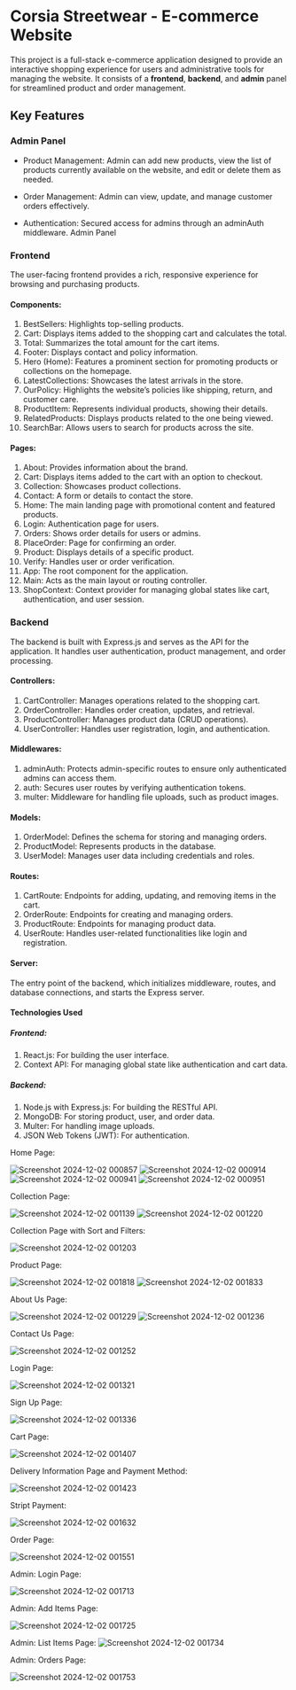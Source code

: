 # Corsia Streetwear - E-commerce Website
This project is a full-stack e-commerce application designed to provide an interactive shopping experience for users and administrative tools for managing the website. It consists of a **frontend**, **backend**, and **admin** panel for streamlined product and order management.


## Key Features
### Admin Panel
- Product Management: Admin can add new products, view the list of products currently available on the website, and edit or delete them as needed.

- Order Management: Admin can view, update, and manage customer orders effectively.

- Authentication: Secured access for admins through an adminAuth middleware.
Admin Panel

### Frontend
The user-facing frontend provides a rich, responsive experience for browsing and purchasing products.

#### Components:
1. BestSellers: Highlights top-selling products.
2. Cart: Displays items added to the shopping cart and calculates the total.
3. Total: Summarizes the total amount for the cart items.
4. Footer: Displays contact and policy information.
5. Hero (Home): Features a prominent section for promoting products or collections on the homepage.
6. LatestCollections: Showcases the latest arrivals in the store.
7. OurPolicy: Highlights the website’s policies like shipping, return, and customer care.
8. ProductItem: Represents individual products, showing their details.
9. RelatedProducts: Displays products related to the one being viewed.
10. SearchBar: Allows users to search for products across the site.
    
#### Pages:
1. About: Provides information about the brand.
2. Cart: Displays items added to the cart with an option to checkout.
3. Collection: Showcases product collections.
4. Contact: A form or details to contact the store.
5. Home: The main landing page with promotional content and featured products.
6. Login: Authentication page for users.
7. Orders: Shows order details for users or admins.
8. PlaceOrder: Page for confirming an order.
9. Product: Displays details of a specific product.
10. Verify: Handles user or order verification.
11. App: The root component for the application.
12. Main: Acts as the main layout or routing controller.
13. ShopContext: Context provider for managing global states like cart, authentication, and user session.

### Backend
The backend is built with Express.js and serves as the API for the application. It handles user authentication, product management, and order processing.

#### Controllers:
1. CartController: Manages operations related to the shopping cart.
2. OrderController: Handles order creation, updates, and retrieval.
3. ProductController: Manages product data (CRUD operations).
4. UserController: Handles user registration, login, and authentication.

#### Middlewares:
1. adminAuth: Protects admin-specific routes to ensure only authenticated admins can access them.
2. auth: Secures user routes by verifying authentication tokens.
3. multer: Middleware for handling file uploads, such as product images.

#### Models:
1. OrderModel: Defines the schema for storing and managing orders.
2. ProductModel: Represents products in the database.
3. UserModel: Manages user data including credentials and roles.

#### Routes:
1. CartRoute: Endpoints for adding, updating, and removing items in the cart.
2. OrderRoute: Endpoints for creating and managing orders.
3. ProductRoute: Endpoints for managing product data.
4. UserRoute: Handles user-related functionalities like login and registration.

#### Server:
The entry point of the backend, which initializes middleware, routes, and database connections, and starts the Express server.

#### Technologies Used
##### Frontend:
1. React.js: For building the user interface.
2. Context API: For managing global state like authentication and cart data.

##### Backend:
1. Node.js with Express.js: For building the RESTful API.
2. MongoDB: For storing product, user, and order data.
3. Multer: For handling image uploads.
4. JSON Web Tokens (JWT): For authentication.

Home Page:

![Screenshot 2024-12-02 000857](https://github.com/user-attachments/assets/c8bb8c71-e7a8-4480-9bba-2288fa0940f7)
![Screenshot 2024-12-02 000914](https://github.com/user-attachments/assets/5453ebd4-14bc-42c5-8e19-37fd9b8e36c9)
![Screenshot 2024-12-02 000941](https://github.com/user-attachments/assets/b9d423d5-20a8-4a81-b8e4-fc7e3d632020)
![Screenshot 2024-12-02 000951](https://github.com/user-attachments/assets/ac85f0be-7076-4494-8006-9826c7ae8cfc)

Collection Page:

![Screenshot 2024-12-02 001139](https://github.com/user-attachments/assets/88bdad90-de83-49bd-a49a-7572fd13795e)
![Screenshot 2024-12-02 001220](https://github.com/user-attachments/assets/c455989b-f43b-4f3e-90ee-d06cc41fd822)

Collection Page with Sort and Filters:

![Screenshot 2024-12-02 001203](https://github.com/user-attachments/assets/29d9336a-4dbe-43dd-907f-a084e388928d)

Product Page:

![Screenshot 2024-12-02 001818](https://github.com/user-attachments/assets/f9ba3f39-61b2-4ad7-856f-213d37716527)
![Screenshot 2024-12-02 001833](https://github.com/user-attachments/assets/f15ac04d-c14f-45e1-a6ca-f2b9dccbb75f)

About Us Page:

![Screenshot 2024-12-02 001229](https://github.com/user-attachments/assets/7dd1f6e1-63cf-4ea3-a3b5-6327f135375d)
![Screenshot 2024-12-02 001236](https://github.com/user-attachments/assets/094ce0d1-6f95-46be-9edf-3b3ded78e806)

Contact Us Page:

![Screenshot 2024-12-02 001252](https://github.com/user-attachments/assets/86d9eecb-1076-4125-9834-2286748aaf1a)

Login Page:

![Screenshot 2024-12-02 001321](https://github.com/user-attachments/assets/5cd27ed9-16df-4022-ac40-6419056b92a8)

Sign Up Page:

![Screenshot 2024-12-02 001336](https://github.com/user-attachments/assets/c0d08f7c-b3ef-4517-8980-ac3ee8b73b9a)

Cart Page:

![Screenshot 2024-12-02 001407](https://github.com/user-attachments/assets/c410a6bd-2169-486d-ab8a-01ff299d2cfa)

Delivery Information Page and Payment Method:

![Screenshot 2024-12-02 001423](https://github.com/user-attachments/assets/af6c210b-1ee2-4d79-8777-cb5c9d098f80)

Stript Payment:

![Screenshot 2024-12-02 001632](https://github.com/user-attachments/assets/744074c7-8eae-4907-8bb2-f22a3646144f)

Order Page:

![Screenshot 2024-12-02 001551](https://github.com/user-attachments/assets/c9de6a33-7fc5-4b58-a649-bfa2aa5311f8)

Admin: Login Page:

![Screenshot 2024-12-02 001713](https://github.com/user-attachments/assets/dfb674e0-217c-4408-a925-f2bcad21b72d)

Admin: Add Items Page:

![Screenshot 2024-12-02 001725](https://github.com/user-attachments/assets/0603a5f6-7be4-466c-b7aa-e36bb6f228ff)

Admin: List Items Page:
![Screenshot 2024-12-02 001734](https://github.com/user-attachments/assets/f2495cba-9618-464c-8b17-27552dd6c82d)

Admin: Orders Page:

![Screenshot 2024-12-02 001753](https://github.com/user-attachments/assets/2f6ff081-856e-4300-b095-e3aef6f65740)
